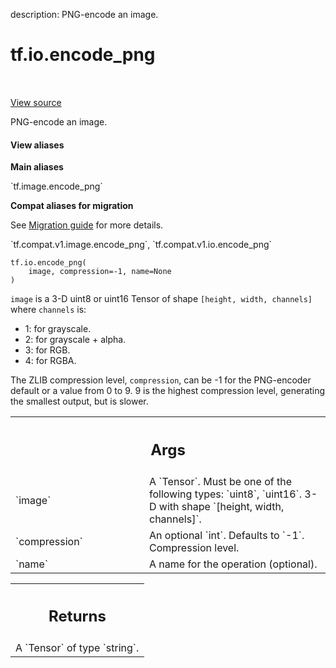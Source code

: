 description: PNG-encode an image.

<div itemscope itemtype="http://developers.google.com/ReferenceObject">
<meta itemprop="name" content="tf.io.encode_png" />
<meta itemprop="path" content="Stable" />
</div>

# tf.io.encode_png

<!-- Insert buttons and diff -->

<table class="tfo-notebook-buttons tfo-api nocontent" align="left">

</table>

<a target="_blank" class="external" href="/code/stable/tensorflow/python/ops/image_ops_impl.py">View source</a>



PNG-encode an image.

<section class="expandable">
  <h4 class="showalways">View aliases</h4>
  <p>
<b>Main aliases</b>
<p>`tf.image.encode_png`</p>

<b>Compat aliases for migration</b>
<p>See
<a href="https://www.tensorflow.org/guide/migrate">Migration guide</a> for
more details.</p>
<p>`tf.compat.v1.image.encode_png`, `tf.compat.v1.io.encode_png`</p>
</p>
</section>

<pre class="devsite-click-to-copy prettyprint lang-py tfo-signature-link">
<code>tf.io.encode_png(
    image, compression=-1, name=None
)
</code></pre>



<!-- Placeholder for "Used in" -->

`image` is a 3-D uint8 or uint16 Tensor of shape `[height, width, channels]`
where `channels` is:

*   1: for grayscale.
*   2: for grayscale + alpha.
*   3: for RGB.
*   4: for RGBA.

The ZLIB compression level, `compression`, can be -1 for the PNG-encoder
default or a value from 0 to 9.  9 is the highest compression level,
generating the smallest output, but is slower.

<!-- Tabular view -->
 <table class="responsive fixed orange">
<colgroup><col width="214px"><col></colgroup>
<tr><th colspan="2"><h2 class="add-link">Args</h2></th></tr>

<tr>
<td>
`image`
</td>
<td>
A `Tensor`. Must be one of the following types: `uint8`, `uint16`.
3-D with shape `[height, width, channels]`.
</td>
</tr><tr>
<td>
`compression`
</td>
<td>
An optional `int`. Defaults to `-1`. Compression level.
</td>
</tr><tr>
<td>
`name`
</td>
<td>
A name for the operation (optional).
</td>
</tr>
</table>



<!-- Tabular view -->
 <table class="responsive fixed orange">
<colgroup><col width="214px"><col></colgroup>
<tr><th colspan="2"><h2 class="add-link">Returns</h2></th></tr>
<tr class="alt">
<td colspan="2">
A `Tensor` of type `string`.
</td>
</tr>

</table>


